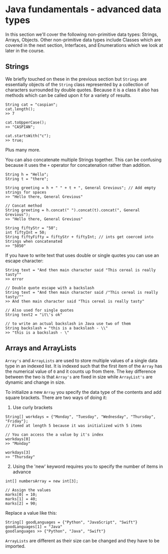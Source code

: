 # Java fundamentals - advanced data types

In this section we'll cover the following non-primitive data types: Strings, Arrays, Objects. Other non-primitive data types include Classes which are covered in the next section, Interfaces, and Enumerations which we look at later in the course.

## Strings

We briefly touched on these in the previous section but `Strings` are essentially objects of the `String` class represented by a collection of characters surrounded by double quotes. Because it is a class it also has methods which can be called upon it for a variety of results.

```
String cat = "caspian";
cat.length();
>> 7

cat.toUpperCase();
>> "CASPIAN";

cat.startsWith("c");
>> true;

```

Plus many more.

You can also concatenate multiple Strings together. This can be confusing because it uses the `+` operator for concatenation rather than addition.

```
String h = "Hello";
String t = "there";

String greeting = h + " " + t + ", General Grevious"; // Add empty strings for spaces
>> "Hello there, General Grevious"

// Concat method
String greeting = h.concat(" ").concat(t).concat(", General Grevious");
>> "Hello there, General Grevious"

String fiftyStr = "50";
int fiftyInt = 50;
String fiftyFifty = fiftyStr + fiftyInt; // ints get coerced into Strings when concatenated
>> "5050"
```

If you have to write text that uses double or single quotes you can use an escape character:

```
String text = "And then main character said "This cereal is really tasty""
>> error

// Double quote escape with a backslash
String text = "And then main character said /"This cereal is really tasty/""
>> And then main character said "This cereal is really tasty"

// Also used for single quotes
String text2 = "it\'s ok"

// to write an actual backslash in Java use two of them
String backslash = "this is a backslash - \\"
>> "this is a backslash - \"
```

## Arrays and ArrayLists

`Array's` and `ArrayLists` are used to store multiple values of a single data type in an indexed list. It is indexed such that the first item of the `Array` has the numerical value of `0` and it counts up from there. The key difference between the two is that `Array's` are fixed in size while `ArrayList's` are dynamic and change in size.

To initialize a new `Array` you specify the data type of the contents and add square brackets. There are two ways of doing it:

1. Use curly brackets

```
String[] workdays = {"Monday", "Tuesday", "Wednesday", "Thursday", "Friday"};
// Fixed at length 5 because it was initialized with 5 items

// You can access the a value by it's index
workdays[0]
>> "Monday"

workdays[3]
>> "Thursday"
```

2. Using the 'new' keyword requires you to specify the number of items in advance

```
int[] numbersArray = new int[3];

// Assign the values
marks[0] = 10;
marks[1] = 40;
marks[2] = 90;

```

Replace a value like this:

```
String[] goodLanguages = {"Python", "JavaScript", "Swift"}
goodLanguages[1] = "Java"
goodlanguages >> {"Python", "Java", "Swift"}
```

`ArrayLists` are different as their size can be changed and they have to be imported.
